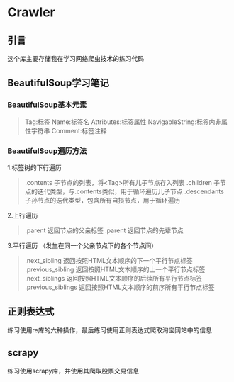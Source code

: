 # Crawler

## 引言
这个库主要存储我在学习网络爬虫技术的练习代码

## BeautifulSoup学习笔记
### BeautifulSoup基本元素
>Tag:标签
>Name:标签名
>Attributes:标签属性
>NavigableString:标签内非属性字符串
>Comment:标签注释

### BeautifulSoup遍历方法
1.标签树的下行遍历
>.contents   子节点的列表，将\<Tag>所有儿子节点存入列表
>.children    子节点的迭代类型，与.contents类似，用于循环遍历儿子节点
>.descendants   子孙节点的迭代类型，包含所有自损节点，用于循环遍历

2.上行遍历
>.parent   返回节点的父亲标签
>.parent   返回节点的先辈节点

3.平行遍历 （发生在同一个父亲节点下的各个节点间）
>.next_sibling   返回按照HTML文本顺序的下一个平行节点标签
>.previous_sibling   返回按照HTML文本顺序的上一个平行节点标签
>.next_siblings   返回按照HTML文本顺序的后续所有平行节点标签
>.previous_siblings   返回按照HTML文本顺序的前序所有平行节点标签

## 正则表达式
练习使用re库的六种操作，最后练习使用正则表达式爬取淘宝网站中的信息

## scrapy
练习使用scrapy库，并使用其爬取股票交易信息
